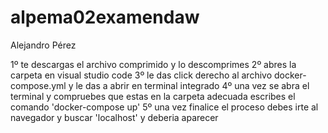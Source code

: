 # alpema02examendaw
Alejandro Pérez
 
1º te descargas el archivo comprimido y lo descomprimes
2º abres la carpeta en visual studio code
3º le das click derecho al archivo docker-compose.yml y le das a abrir en terminal integrado
4º una vez se abra el terminal y compruebes que estas en la carpeta adecuada escribes el comando 'docker-compose up'
5º una vez finalice el proceso debes irte al navegador y buscar 'localhost' y deberia aparecer